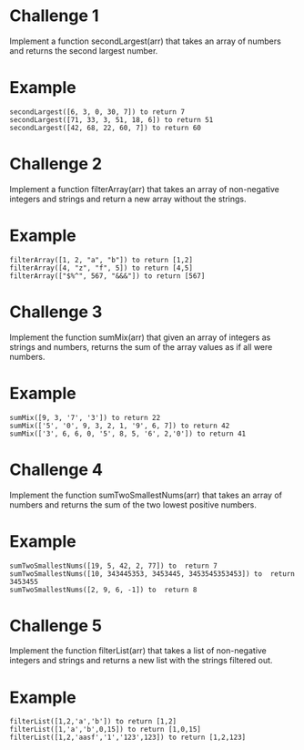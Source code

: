 # Challenge 1

Implement a function secondLargest(arr) that takes an array of numbers and returns the second largest number.

# Example
    secondLargest([6, 3, 0, 30, 7]) to return 7
    secondLargest([71, 33, 3, 51, 18, 6]) to return 51
    secondLargest([42, 68, 22, 60, 7]) to return 60

# Challenge 2

Implement a function filterArray(arr) that takes an array of non-negative integers and strings and return a new array without the strings.

# Example
    filterArray([1, 2, "a", "b"]) to return [1,2]
    filterArray([4, "z", "f", 5]) to return [4,5]
    filterArray(["$%^", 567, "&&&"]) to return [567]
# Challenge 3

Implement the function sumMix(arr) that given an array of integers as strings and numbers, returns the sum of the array values as if all were numbers.
# Example
    sumMix([9, 3, '7', '3']) to return 22
    sumMix(['5', '0', 9, 3, 2, 1, '9', 6, 7]) to return 42
    sumMix(['3', 6, 6, 0, '5', 8, 5, '6', 2,'0']) to return 41


# Challenge 4

Implement the function sumTwoSmallestNums(arr) that takes an array of numbers and returns the sum of the two lowest positive numbers.
# Example
    sumTwoSmallestNums([19, 5, 42, 2, 77]) to  return 7
    sumTwoSmallestNums([10, 343445353, 3453445, 3453545353453]) to  return 3453455
    sumTwoSmallestNums([2, 9, 6, -1]) to  return 8

# Challenge 5

Implement the function filterList(arr) that takes a list of non-negative integers and strings and returns a new list with the strings filtered out.
# Example
    filterList([1,2,'a','b']) to return [1,2]
    filterList([1,'a','b',0,15]) to return [1,0,15]
    filterList([1,2,'aasf','1','123',123]) to return [1,2,123]